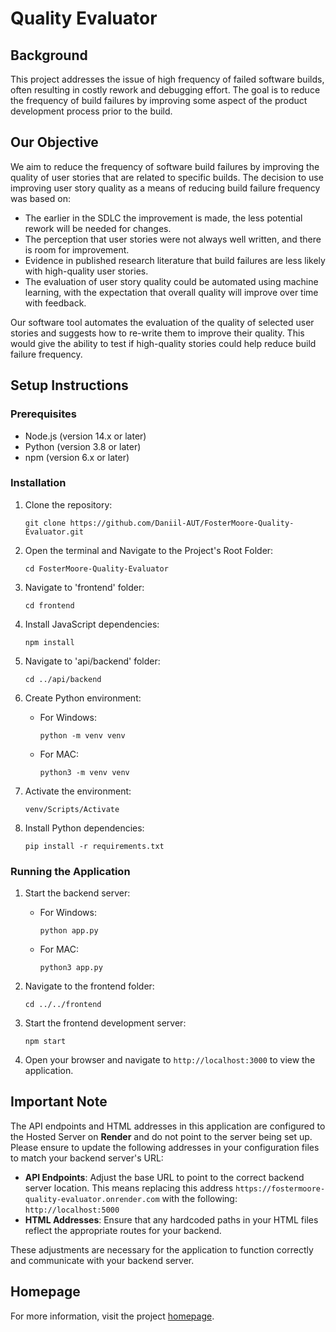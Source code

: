 # Quality Evaluator

## Background

This project addresses the issue of high frequency of failed software builds, often resulting in costly rework and debugging effort. The goal is to reduce the frequency of build failures by improving some aspect of the product development process prior to the build.

## Our Objective

We aim to reduce the frequency of software build failures by improving the quality of user stories that are related to specific builds. The decision to use improving user story quality as a means of reducing build failure frequency was based on:

- The earlier in the SDLC the improvement is made, the less potential rework will be needed for changes.
- The perception that user stories were not always well written, and there is room for improvement.
- Evidence in published research literature that build failures are less likely with high-quality user stories.
- The evaluation of user story quality could be automated using machine learning, with the expectation that overall quality will improve over time with feedback.

Our software tool automates the evaluation of the quality of selected user stories and suggests how to re-write them to improve their quality. This would give the ability to test if high-quality stories could help reduce build failure frequency.

## Setup Instructions

### Prerequisites

- Node.js (version 14.x or later)
- Python (version 3.8 or later)
- npm (version 6.x or later)

### Installation

1. Clone the repository:
   ```
   git clone https://github.com/Daniil-AUT/FosterMoore-Quality-Evaluator.git
   ```

2. Open the terminal and Navigate to the Project's Root Folder:
   ```
   cd FosterMoore-Quality-Evaluator
   ```

3. Navigate to 'frontend' folder:
   ```
   cd frontend
   ```

4. Install JavaScript dependencies:
   ```
   npm install
   ```

5. Navigate to 'api/backend' folder:
   ```
   cd ../api/backend
   ```

6. Create Python environment:
   - For Windows:
     ```
     python -m venv venv
     ```
   - For MAC:
     ```
     python3 -m venv venv
     ```

7. Activate the environment:
   ```
   venv/Scripts/Activate
   ```

8. Install Python dependencies:
   ```
   pip install -r requirements.txt
   ```

### Running the Application

1. Start the backend server:
   - For Windows:
     ```
     python app.py
     ```
   - For MAC:
     ```
     python3 app.py
     ```

2. Navigate to the frontend folder:
   ```
   cd ../../frontend
   ```

3. Start the frontend development server:
   ```
   npm start
   ```

4. Open your browser and navigate to `http://localhost:3000` to view the application.

## Important Note

The API endpoints and HTML addresses in this application are configured to the Hosted Server on **Render** and do not point to the server being set up. Please ensure to update the following addresses in your configuration files to match your backend server's URL:

- **API Endpoints**: Adjust the base URL to point to the correct backend server location. This means replacing this address `https://fostermoore-quality-evaluator.onrender.com` with the following: `http://localhost:5000`
- **HTML Addresses**: Ensure that any hardcoded paths in your HTML files reflect the appropriate routes for your backend.

These adjustments are necessary for the application to function correctly and communicate with your backend server.

## Homepage

For more information, visit the project [homepage](https://foster-moore-quality-evaluator.vercel.app).
